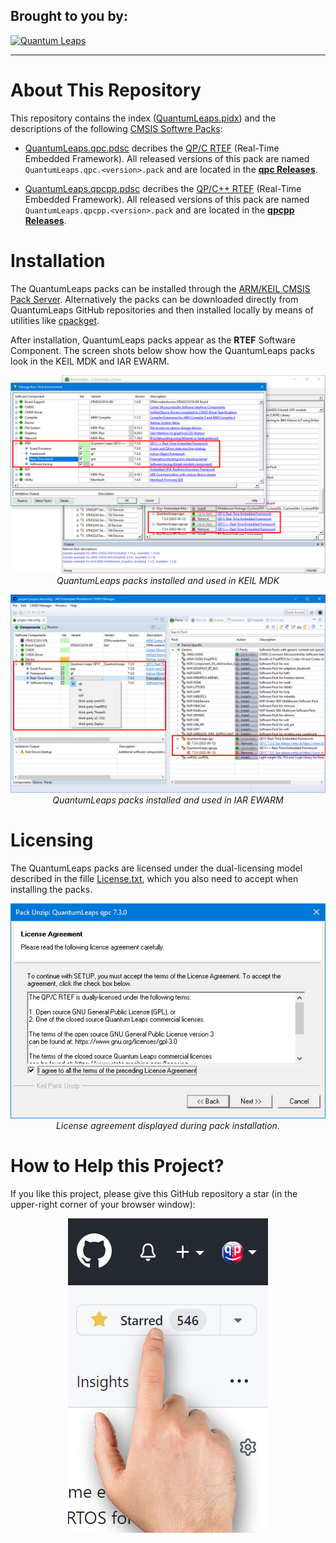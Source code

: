 ## Brought to you by:
[![Quantum Leaps](https://www.state-machine.com/attachments/logo_ql_400.png)](https://www.state-machine.com)

---------------------------------------------------------------------
# About This Repository
This repository contains the index ([QuantumLeaps.pidx](QuantumLeaps.pidx)) and the descriptions of the following [CMSIS Softwre Packs](https://open-cmsis-pack.github.io/Open-CMSIS-Pack-Spec/main/html):

- [QuantumLeaps.qpc.pdsc](QuantumLeaps.qpc.pdsc) decribes the [QP/C RTEF](https://github.com/QuantumLeaps/qpc) (Real-Time Embedded Framework). All released versions of this pack are named `QuantumLeaps.qpc.<version>.pack` and are located in the [<strong>qpc Releases</strong>](https://github.com/QuantumLeaps/qpc/releases).

- [QuantumLeaps.qpcpp.pdsc](QuantumLeaps.qpcpp.pdsc) decribes the [QP/C++ RTEF](https://github.com/QuantumLeaps/qpcpp) (Real-Time Embedded Framework). All released versions of this pack are named `QuantumLeaps.qpcpp.<version>.pack` and are located in the [<strong>qpcpp Releases</strong>](https://github.com/QuantumLeaps/qpcpp/releases).

# Installation
The QuantumLeaps packs can be installed through the [ARM/KEIL CMSIS Pack Server](https://www.keil.arm.com/packs). Alternatively the packs can be downloaded directly from QuantumLeaps GitHub repositories and then installed locally by means of utilities like [cpackget](https://github.com/Open-CMSIS-Pack/cpackget).

After installation, QuantumLeaps packs appear as the **RTEF** Software Component. The screen shots below show how the QuantumLeaps packs look in the KEIL MDK and IAR EWARM.

<p align="center">
<img src="img/keil-packs.png"/>
<br>
<em>QuantumLeaps packs installed and used in KEIL MDK</em>
</p>

<p align="center">
<img src="img/iar-packs.png"/>
<br>
<em>QuantumLeaps packs installed and used in IAR EWARM</em>
</p>


# Licensing
The QuantumLeaps packs are licensed under the dual-licensing model described in the fille [License.txt](License.txt), which you also need to accept when installing the packs.

<p align="center">
<img src="img/license.png"/>
<br>
<em>License agreement displayed during pack installation.</em>
</p>


# How to Help this Project?
If you like this project, please give this GitHub repository a star (in the upper-right corner of your browser window):

<p align="center"><img src="img/github-star.jpg"/></p>

